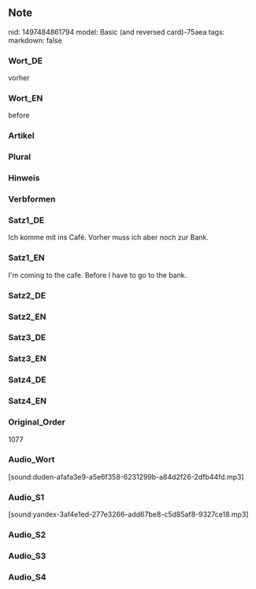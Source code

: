 ## Note
nid: 1497484861794
model: Basic (and reversed card)-75aea
tags: 
markdown: false

### Wort_DE
vorher

### Wort_EN
before

### Artikel


### Plural


### Hinweis


### Verbformen


### Satz1_DE
Ich komme mit ins Café. Vorher muss ich aber noch zur Bank.

### Satz1_EN
I'm coming to the cafe. Before I have to go to the bank.

### Satz2_DE


### Satz2_EN


### Satz3_DE


### Satz3_EN


### Satz4_DE


### Satz4_EN


### Original_Order
1077

### Audio_Wort
[sound:duden-afafa3e9-a5e6f358-6231299b-a84d2f26-2dfb44fd.mp3]

### Audio_S1
[sound:yandex-3af4e1ed-277e3266-add67be8-c5d85af8-9327ce18.mp3]

### Audio_S2


### Audio_S3


### Audio_S4

